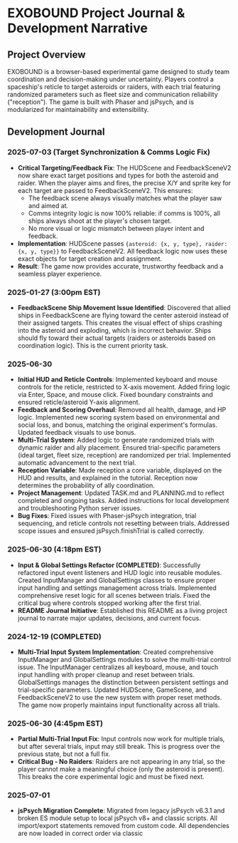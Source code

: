 # EXOBOUND Project Journal & Development Narrative

## Project Overview
EXOBOUND is a browser-based experimental game designed to study team coordination and decision-making under uncertainty. Players control a spaceship's reticle to target asteroids or raiders, with each trial featuring randomized parameters such as fleet size and communication reliability ("reception"). The game is built with Phaser and jsPsych, and is modularized for maintainability and extensibility.

## Development Journal

### 2025-07-03 (Target Synchronization & Comms Logic Fix)
- **Critical Targeting/Feedback Fix**: The HUDScene and FeedbackSceneV2 now share exact target positions and types for both the asteroid and raider. When the player aims and fires, the precise X/Y and sprite key for each target are passed to FeedbackSceneV2. This ensures:
  - The feedback scene always visually matches what the player saw and aimed at.
  - Comms integrity logic is now 100% reliable: if comms is 100%, all ships always shoot at the player's chosen target.
  - No more visual or logic mismatch between player intent and feedback.
- **Implementation**: HUDScene passes `{asteroid: {x, y, type}, raider: {x, y, type}}` to FeedbackSceneV2. All feedback logic now uses these exact objects for target creation and assignment.
- **Result**: The game now provides accurate, trustworthy feedback and a seamless player experience.

### 2025-01-27 (3:00pm EST)
- **FeedbackScene Ship Movement Issue Identified**: Discovered that allied ships in FeedbackScene are flying toward the center asteroid instead of their assigned targets. This creates the visual effect of ships crashing into the asteroid and exploding, which is incorrect behavior. Ships should fly toward their actual targets (raiders or asteroids based on coordination logic). This is the current priority task.

### 2025-06-30
- **Initial HUD and Reticle Controls**: Implemented keyboard and mouse controls for the reticle, restricted to X-axis movement. Added firing logic via Enter, Space, and mouse click. Fixed boundary constraints and ensured reticle/asteroid Y-axis alignment.
- **Feedback and Scoring Overhaul**: Removed all health, damage, and HP logic. Implemented new scoring system based on environmental and social loss, and bonus, matching the original experiment's formulas. Updated feedback visuals to use bonus.
- **Multi-Trial System**: Added logic to generate randomized trials with dynamic raider and ally placement. Ensured trial-specific parameters (ideal target, fleet size, reception) are randomized per trial. Implemented automatic advancement to the next trial.
- **Reception Variable**: Made reception a core variable, displayed on the HUD and results, and explained in the tutorial. Reception now determines the probability of ally coordination.
- **Project Management**: Updated TASK.md and PLANNING.md to reflect completed and ongoing tasks. Added instructions for local development and troubleshooting Python server issues.
- **Bug Fixes**: Fixed issues with Phaser-jsPsych integration, trial sequencing, and reticle controls not resetting between trials. Addressed scope issues and ensured jsPsych.finishTrial is called correctly.

### 2025-06-30 (4:18pm EST)
- **Input & Global Settings Refactor (COMPLETED)**: Successfully refactored input event listeners and HUD logic into reusable modules. Created InputManager and GlobalSettings classes to ensure proper input handling and settings management across trials. Implemented comprehensive reset logic for all scenes between trials. Fixed the critical bug where controls stopped working after the first trial.
- **README Journal Initiative**: Established this README as a living project journal to narrate major updates, decisions, and current focus.

### 2024-12-19 (COMPLETED)
- **Multi-Trial Input System Implementation**: Created comprehensive InputManager and GlobalSettings modules to solve the multi-trial control issue. The InputManager centralizes all keyboard, mouse, and touch input handling with proper cleanup and reset between trials. GlobalSettings manages the distinction between persistent settings and trial-specific parameters. Updated HUDScene, GameScene, and FeedbackSceneV2 to use the new system with proper reset methods. The game now properly maintains input functionality across all trials.

### 2025-06-30 (4:45pm EST)
- **Partial Multi-Trial Input Fix**: Input controls now work for multiple trials, but after several trials, input may still break. This is progress over the previous state, but not a full fix.
- **Critical Bug - No Raiders**: Raiders are not appearing in any trial, so the player cannot make a meaningful choice (only the asteroid is present). This breaks the core experimental logic and must be fixed next.

### 2025-07-01
- **jsPsych Migration Complete**: Migrated from legacy jsPsych v6.3.1 and broken ES module setup to local jsPsych v8+ and classic scripts. All import/export statements removed from custom code. All dependencies are now loaded in correct order via classic <script> tags.
- **Game Now Runs End-to-End**: The game now loads, runs through all trials, and ends as intended, with no critical errors or import issues.
- **Documentation and Planning Updated**: TASK2.md, PLANNING.md, and this README updated to reflect the new architecture and migration status.

### 2025-07-02
- **Allied Ship Placement Overhaul**: Updated the game so that allied ships are now only shown along the bottom row of the screen, evenly spaced, matching the fleet size for each trial. Removed all cockpit duplicates and placeholder ships. The HUDScene no longer creates extra ships; all allied ship rendering is handled by GameScene. This ensures a clean, consistent visual and matches the intended design.

### 2025-01-27
- **HUDScene and FeedbackScene Major Enhancements (COMPLETED)**: Implemented comprehensive fixes and enhancements to create a more engaging and realistic combat experience:
  - **Targeting System Overhaul**: Fixed laser targeting to fire at correct targets based on reticle position (raider, asteroid, or empty space). No longer defaults to asteroid regardless of aim.
  - **Visual Positioning Fixes**: Asteroid now centered on screen, raiders positioned at fixed X positions (20%, 40%, 60%, 80% of screen width) with correct sprites and Y-axis alignment.
  - **Enhanced Sound System**: Restored and improved laser shooting sounds (laserRetro_001.ogg for powerful shots, laserLarge_002.ogg for regular shots) and explosion effects.
  - **Dynamic Combat Experience**: Implemented staggered ally firing with random intervals (200-500ms between shots) within 5-second maximum, creating realistic combat timing.
  - **Living Environment**: Added subtle idle movements (hovering, bobbing, rotation) to ships in FeedbackScene to make the environment feel alive and dynamic.
  - **Explosion Animation**: Proper implementation of explosion sprite sheet animation at target positions when hit.
  - **Ally Consistency**: Fleet data now shared via GameDataManager ensuring visual continuity between HUDScene and FeedbackScene.
  - **Enhanced Visual Effects**: Improved laser effects with glow, different shot types, and better timing for a more polished experience.

## Recent Enhancements

### FeedbackScene Ally Behavior Enhancements (Latest)
The FeedbackScene now features sophisticated ally ship behavior that creates realistic and engaging battle sequences:

#### 🚀 Ship Orientation and Movement
- **Smart Rotation**: Ships automatically rotate to face their assigned targets
- **Realistic Flight Paths**: Ships move in curved, natural paths toward targets instead of robotic straight lines
- **Dynamic Movement**: Each ship follows a unique flight path with slight drift and arc variations
- **Subtle Idle Animation**: Ships have gentle hovering and side-to-side movement when not in combat

#### 🔫 Enhanced Shooting Behavior
- **Staggered Firing**: Ships fire in realistic intervals (200-400ms apart) rather than simultaneously
- **Target-Based Rotation**: Each ship rotates to face its specific target before firing
- **Visual Shot Types**: Coordinated ships fire powerful blue lasers, uncoordinated ships fire weaker yellow lasers
- **Laser Effects**: Enhanced laser visuals with glow effects and proper timing

#### 💥 Explosion and Sound Effects
- **Sprite Sheet Animation**: Uses `Explosion_sprite_strip.png` for realistic explosion animations
- **Layered Sound Design**: 
  - `laserRetro_001.ogg` for powerful coordinated shots
  - `laserLarge_002.ogg` for weaker uncoordinated shots
  - `explosionCrunch_002.ogg` for impact explosions
  - `lowFrequency_explosion_000.ogg` for additional depth on powerful shots
- **Impact Triggers**: Every laser shot triggers appropriate explosion animation and sound

#### 🎯 Team Coordination-Based Targeting
- **Intelligent Target Selection**: Uses Team Coordination values (e.g., "3 / 6") to determine behavior
- **Realistic Imperfection**: Only coordinated ships follow the player's targeting command
- **Alternate Targeting**: Uncoordinated ships mistakenly target the wrong objective
- **Random Assignment**: Which ships are coordinated is randomly determined for each battle
- **Visual Feedback**: Different laser colors and effects clearly show coordination status

#### 🧠 Implementation Details
The targeting logic follows this mathematical approach:
- **Total Allies**: Number of ships in the fleet
- **Coordinated Allies**: Number of ships that correctly follow commands (from Team Coordination result)
- **Player Target**: The target the player selected (raider or asteroid)
- **Alternate Target**: The other target (if player chose raider, uncoordinated ships target asteroid)
- **Random Selection**: Coordinated ships are randomly selected from the total fleet
- **Individual Behavior**: Each ship rotates, moves, and fires independently with realistic timing

This creates a dynamic battle scene that accurately reflects the player's team coordination performance while providing engaging visual and audio feedback.

## Current Focus
- **HUDScene and FeedbackScene enhancements are now complete** - targeting, positioning, sound effects, and visual improvements are fully implemented.
- Ensuring all visual elements (allies, raiders, reticle) are placed according to the design spec.
- Keeping documentation and this journal up to date with every major change.

## Next Steps
- **Completed**: HUDScene and FeedbackScene major enhancements including targeting fixes, staggered ally firing, and enhanced visual effects.
- Fix raider placement and trial logic so that every trial presents a real choice.
- Investigate and fix input breaking after several trials.
- Continue modularizing codebase and improving documentation.
- Address any new bugs or UX issues discovered during testing.

## Lessons Learned / Decisions
- **Modularity is critical**: Centralizing input and HUD logic prevents bugs and makes multi-trial flow reliable.
- **Documentation and process**: Keeping TASK.md, PLANNING.md, and this README journal up to date ensures alignment and smooth onboarding for new contributors.
- **No health/damage logic**: All feedback and scoring are based on coordination and bonus, not HP.
- **Reception is key**: Reception is now a core mechanic, affecting both gameplay and feedback.

## New Feature: Allocation (Lever) Mechanic
Players now allocate firepower between asteroid and raider using a cockpit-style lever. Comms integrity determines how many ships follow the allocation. Feedback and scoring are based on this system.

### Remaining Integration Steps
- Complete allocation-based data tracking in GameDataManager
- Update ResultsDisplay and ScoreDisplay for allocation-based feedback
- Update instructions and tutorial for the lever mechanic
- Test all edge cases and remove legacy logic
- Update documentation (README, TASKv3.md, PLANNING.md)
- Final code cleanup

---

_This README is a living document. Update it with every major change, decision, or lesson learned to keep the project pointed north!_ 